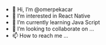 - 👋 Hi, I’m @omerpekacar
- 👀 I’m interested in React Native
- 🌱 I’m currently learning Java Script
- 💞️ I’m looking to collaborate on ...
- 📫 How to reach me ...
